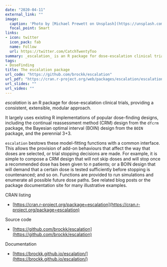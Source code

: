 ```yaml
---
date: "2020-04-11"
external_link: ""
image:
  caption: 'Photo by [Michael Prewett on Unsplash](https://unsplash.com/photos/edb3L9iGyaA)'
  focal_point: Smart
links:
- icon: twitter
  icon_pack: fab
  name: Follow
  url: https://twitter.com/CatchTwentyToo
summary: _escalation_ is an R package for dose-escalation clinical trials, providing a consistent, extensible, modular approach.
tags:
- DoseFinding
title: The escalation package
url_code: "https://github.com/brockk/escalation"
url_pdf: "https://cran.r-project.org/web/packages/escalation/escalation.pdf"
url_slides: ""
url_video: ""
---
```


_escalation_ is an R package for dose-escalation clinical trials, providing a consistent, extensible, modular approach.

It largely uses existing R implementations of popular dose-finding designs, including the continual reassessment method (CRM) design from the `dfcrm` package, the Bayesian optimal interval (BOIN) design from the `BOIN` package, and the perennial 3+3.

`escalation` bestows these model-fitting functions with a common interface.
This allows the provision of add-on behaviours that affect the way that doses are selected, or trial stopping decisions are made.
For example, it is simple to compose a CRM design that will not skip doses and will stop once a recommended dose has been given to $n$ patients; or a BOIN design that will demand that a certain dose is tested sufficiently before stopping is countenanced; and so on.
Functions are provided to run simulations and enumerate all possible future dose paths.
See related blog posts or the package documentation site for many illustrative examples.

CRAN listing

* [https://cran.r-project.org/package=escalation](https://cran.r-project.org/package=escalation)

Source code

* [https://github.com/brockk/escalation](https://github.com/brockk/escalation)

Documentation

* [https://brockk.github.io/escalation/](https://brockk.github.io/escalation/)

